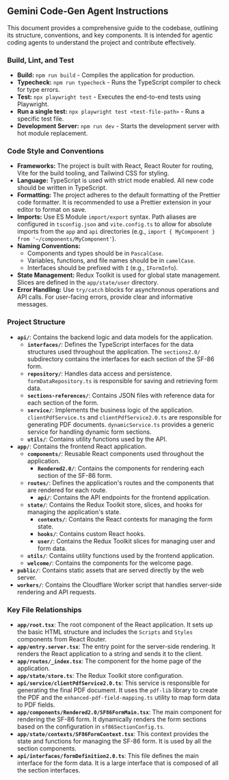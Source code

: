 ## Gemini Code-Gen Agent Instructions

This document provides a comprehensive guide to the codebase, outlining its structure, conventions, and key components. It is intended for agentic coding agents to understand the project and contribute effectively.

### Build, Lint, and Test

- **Build:** `npm run build` - Compiles the application for production.
- **Typecheck:** `npm run typecheck` - Runs the TypeScript compiler to check for type errors.
- **Test:** `npx playwright test` - Executes the end-to-end tests using Playwright.
- **Run a single test:** `npx playwright test <test-file-path>` - Runs a specific test file.
- **Development Server:** `npm run dev` - Starts the development server with hot module replacement.

### Code Style and Conventions

- **Frameworks:** The project is built with React, React Router for routing, Vite for the build tooling, and Tailwind CSS for styling.
- **Language:** TypeScript is used with strict mode enabled. All new code should be written in TypeScript.
- **Formatting:** The project adheres to the default formatting of the Prettier code formatter. It is recommended to use a Prettier extension in your editor to format on save.
- **Imports:** Use ES Module `import/export` syntax. Path aliases are configured in `tsconfig.json` and `vite.config.ts` to allow for absolute imports from the `app` and `api` directories (e.g., `import { MyComponent } from '~/components/MyComponent'`).
- **Naming Conventions:**
  - Components and types should be in `PascalCase`.
  - Variables, functions, and file names should be in `camelCase`.
  - Interfaces should be prefixed with `I` (e.g., `IFormInfo`).
- **State Management:** Redux Toolkit is used for global state management. Slices are defined in the `app/state/user` directory.
- **Error Handling:** Use `try/catch` blocks for asynchronous operations and API calls. For user-facing errors, provide clear and informative messages.

### Project Structure

- **`api/`**: Contains the backend logic and data models for the application.
  - **`interfaces/`**: Defines the TypeScript interfaces for the data structures used throughout the application. The `sections2.0/` subdirectory contains the interfaces for each section of the SF-86 form.
  - **`repository/`**: Handles data access and persistence. `formDataRepository.ts` is responsible for saving and retrieving form data.
  - **`sections-references/`**: Contains JSON files with reference data for each section of the form.
  - **`service/`**: Implements the business logic of the application. `clientPdfService.ts` and `clientPdfService2.0.ts` are responsible for generating PDF documents. `dynamicService.ts` provides a generic service for handling dynamic form sections.
  - **`utils/`**: Contains utility functions used by the API.
- **`app/`**: Contains the frontend React application.
  - **`components/`**: Reusable React components used throughout the application.
    - **`Rendered2.0/`**: Contains the components for rendering each section of the SF-86 form.
  - **`routes/`**: Defines the application's routes and the components that are rendered for each route.
    - **`api/`**: Contains the API endpoints for the frontend application.
  - **`state/`**: Contains the Redux Toolkit store, slices, and hooks for managing the application's state.
    - **`contexts/`**: Contains the React contexts for managing the form state.
    - **`hooks/`**: Contains custom React hooks.
    - **`user/`**: Contains the Redux Toolkit slices for managing user and form data.
  - **`utils/`**: Contains utility functions used by the frontend application.
  - **`welcome/`**: Contains the components for the welcome page.
- **`public/`**: Contains static assets that are served directly by the web server.
- **`workers/`**: Contains the Cloudflare Worker script that handles server-side rendering and API requests.

### Key File Relationships

- **`app/root.tsx`**: The root component of the React application. It sets up the basic HTML structure and includes the `Scripts` and `Styles` components from React Router.
- **`app/entry.server.tsx`**: The entry point for the server-side rendering. It renders the React application to a string and sends it to the client.
- **`app/routes/_index.tsx`**: The component for the home page of the application.
- **`app/state/store.ts`**: The Redux Toolkit store configuration.
- **`api/service/clientPdfService2.0.ts`**: This service is responsible for generating the final PDF document. It uses the `pdf-lib` library to create the PDF and the `enhanced-pdf-field-mapping.ts` utility to map form data to PDF fields.
- **`app/components/Rendered2.0/SF86FormMain.tsx`**: The main component for rendering the SF-86 form. It dynamically renders the form sections based on the configuration in `sf86SectionConfig.ts`.
- **`app/state/contexts/SF86FormContext.tsx`**: This context provides the state and functions for managing the SF-86 form. It is used by all the section components.
- **`api/interfaces/formDefinition2.0.ts`**: This file defines the main interface for the form data. It is a large interface that is composed of all the section interfaces.
